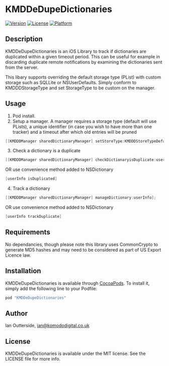 # KMDDeDupeDictionaries

[![Version](https://img.shields.io/cocoapods/v/KMDDeDupeDictionaries.svg?style=flat)](http://cocoapods.org/pods/KMDDeDupeDictionaries)
[![License](https://img.shields.io/cocoapods/l/KMDDeDupeDictionaries.svg?style=flat)](http://cocoapods.org/pods/KMDDeDupeDictionaries)
[![Platform](https://img.shields.io/cocoapods/p/KMDDeDupeDictionaries.svg?style=flat)](http://cocoapods.org/pods/KMDDeDupeDictionaries)

## Description

KMDDeDupeDictionaries is an iOS Library to track if dictionaries are duplicated within a given timeout period. This can be useful for example in discarding duplicate remote notifications by examining the dictionaries sent from the server.

This libary supports overriding the default storage type (PList) with custom storage such as SQLLite or NSUserDefaults. Simply conform to KMDDDStorageType and set StorageType to be custom on the manager.

## Usage

1. Pod install.
2. Setup a manager. A manager requires a storage type (default will use PLists), a unique identifier (in case you wish to have more than one tracker) and a timeout after which old entries will be pruned
```objective-c
[[KMDDDManager sharedDictionaryManager] setStoreType:KMDDDStoreTypeDefault identifier:@"NotificationManager" timeout:60*60*24];
```
3. Check a dictionary is a duplicate
```objective-c
[[KMDDDManager sharedDictionaryManager] checkDictionaryisDuplicate:userInfo];
```
OR use convenience method added to NSDictionary
```objective-c
[userInfo isDuplicated]
```
4. Track a dictionary
```objective-c
[[KMDDDManager sharedDictionaryManager] manageDictionary:userInfo];
```
OR use convenience method added to NSDictionary
```objective-c
[userInfo trackDuplicate]
```

## Requirements
No dependancies, though please note this library uses CommonCrypto to generate MD5 hashes and may need to be considered as part of US Export Licence law.

## Installation

KMDDeDupeDictionaries is available through [CocoaPods](http://cocoapods.org). To install
it, simply add the following line to your Podfile:

```ruby
pod "KMDDeDupeDictionaries"
```

## Author

Ian Outterside, ian@komododigital.co.uk

## License

KMDDeDupeDictionaries is available under the MIT license. See the LICENSE file for more info.
